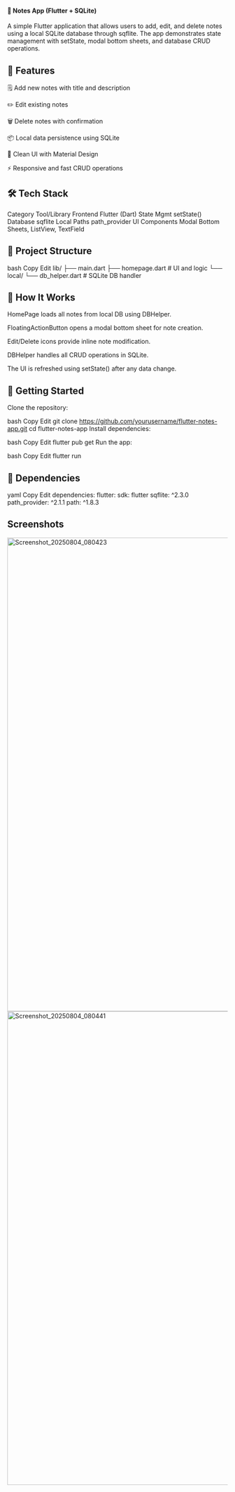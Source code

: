 #### 📝 Notes App (Flutter + SQLite)
A simple Flutter application that allows users to add, edit, and delete notes using a local SQLite database through sqflite. The app demonstrates state management with setState, modal bottom sheets, and database CRUD operations.

## 📱 Features
 🗒️ Add new notes with title and description

 ✏️ Edit existing notes

 🗑️ Delete notes with confirmation

📦 Local data persistence using SQLite

🎨 Clean UI with Material Design

⚡ Responsive and fast CRUD operations

## 🛠️ Tech Stack
Category	Tool/Library
Frontend	Flutter (Dart)
State Mgmt	setState()
Database	sqflite
Local Paths	path_provider
UI Components	Modal Bottom Sheets, ListView, TextField

## 📂 Project Structure
bash
Copy
Edit
lib/
├── main.dart
├── homepage.dart         # UI and logic
└── local/
    └── db_helper.dart    # SQLite DB handler
## 🧪 How It Works
HomePage loads all notes from local DB using DBHelper.

FloatingActionButton opens a modal bottom sheet for note creation.

Edit/Delete icons provide inline note modification.

DBHelper handles all CRUD operations in SQLite.

The UI is refreshed using setState() after any data change.

## 🚀 Getting Started
Clone the repository:

bash
Copy
Edit
git clone https://github.com/yourusername/flutter-notes-app.git
cd flutter-notes-app
Install dependencies:

bash
Copy
Edit
flutter pub get
Run the app:

bash
Copy
Edit
flutter run
## 🔧 Dependencies
yaml
Copy
Edit
dependencies:
  flutter:
    sdk: flutter
  sqflite: ^2.3.0
  path_provider: ^2.1.1
  path: ^1.8.3
  ## Screenshots
  <img width="540" height="1080" alt="Screenshot_20250804_080423" src="https://github.com/user-attachments/assets/4109661d-825f-4a12-87c2-1a2749549718" />
  <img width="540" height="1080" alt="Screenshot_20250804_080441" src="https://github.com/user-attachments/assets/82297922-4806-4136-9869-f278ed3a95b3" />

  
